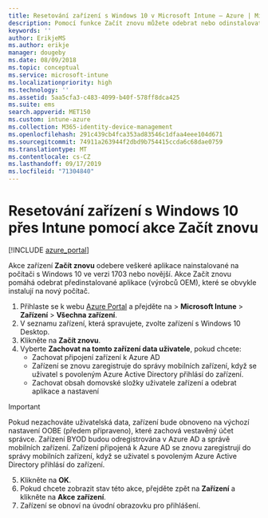 ```yaml
---
title: Resetování zařízení s Windows 10 v Microsoft Intune – Azure | Microsoft Docs
description: Pomocí funkce Začít znovu můžete odebrat nebo odinstalovat aplikace z počítačů s Windows 10 s využitím Microsoft Intune.
keywords: ''
author: ErikjeMS
ms.author: erikje
manager: dougeby
ms.date: 08/09/2018
ms.topic: conceptual
ms.service: microsoft-intune
ms.localizationpriority: high
ms.technology: ''
ms.assetid: 5aa5cfa3-c483-4099-b40f-578ff8dca425
ms.suite: ems
search.appverid: MET150
ms.custom: intune-azure
ms.collection: M365-identity-device-management
ms.openlocfilehash: 291c439cb4fca353ad83546c1dfaa4eee104d671
ms.sourcegitcommit: 74911a263944f2dbd9b754415ccda6c68dae0759
ms.translationtype: MT
ms.contentlocale: cs-CZ
ms.lasthandoff: 09/17/2019
ms.locfileid: "71304840"
---
```

# <a name="use-fresh-start-to-reset-windows-10-devices-with-intune"></a>Resetování zařízení s Windows 10 přes Intune pomocí akce Začít znovu


[!INCLUDE [azure_portal](./includes/azure_portal.md)]

Akce zařízení **Začít znovu** odebere veškeré aplikace nainstalované na počítači s Windows 10 ve verzi 1703 nebo novější. Akce Začít znovu pomáhá odebrat předinstalované aplikace (výrobců OEM), které se obvykle instalují na nový počítač. 

1. Přihlaste se k webu [Azure Portal](https://portal.azure.com) a přejděte na > **Microsoft Intune** > **Zařízení** > **Všechna zařízení**.
2. V seznamu zařízení, která spravujete, zvolte zařízení s Windows 10 Desktop.
3. Klikněte na **Začít znovu**. 
4. Vyberte **Zachovat na tomto zařízení data uživatele**, pokud chcete:
   * Zachovat připojení zařízení k Azure AD
   * Zařízení se znovu zaregistruje do správy mobilních zařízení, když se uživatel s povoleným Azure Active Directory přihlásí do zařízení.
   * Zachovat obsah domovské složky uživatele zařízení a odebrat aplikace a nastavení

  > [!IMPORTANT]
 > Pokud nezachováte uživatelská data, zařízení bude obnoveno na výchozí nastavení OOBE (předem připraveno), které zachová vestavěný účet správce.
 > Zařízení BYOD budou odregistrována v Azure AD a správě mobilních zařízení.
 > Zařízení připojená k Azure AD se znovu zaregistrují do správy mobilních zařízení, když se uživatel s povoleným Azure Active Directory přihlásí do zařízení.
 
5. Klikněte na **OK**.   
6. Pokud chcete zobrazit stav této akce, přejděte zpět na **Zařízení** a klikněte na **Akce zařízení**.  
7. Zařízení se obnoví na úvodní obrazovku pro přihlášení.
